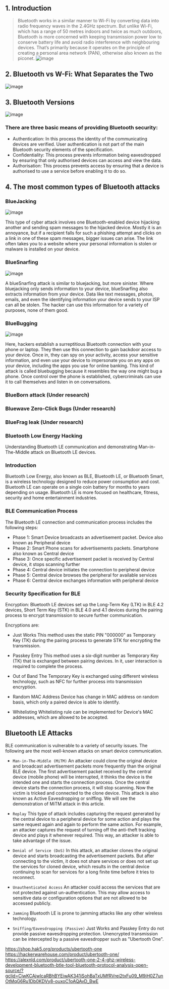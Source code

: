 ## 1. Introduction
> Bluetooth works in a similar manner to Wi-Fi by converting data into radio frequency waves in the 2.4GHz spectrum. But unlike Wi-Fi, which has a range of 50 metres indoors and twice as much outdoors, Bluetooth is more concerned with keeping transmission power low to conserve battery life and avoid radio interference with neighbouring devices. That’s primarily because it operates on the principle of creating a personal area network (PAN), otherwise also known as the piconet.
![image](https://user-images.githubusercontent.com/48615614/158751690-a9232a10-465d-45eb-89ca-3932b1cec367.png)

## 2. Bluetooth vs W-Fi: What Separates the Two
![image](https://user-images.githubusercontent.com/48615614/158752126-bac25086-86d1-4a7a-a039-81c6b2b61126.png)

## 3. Bluetooth Versions
![image](https://user-images.githubusercontent.com/48615614/158752266-50ea4e10-f207-41c9-9d47-603669f4128e.png)

### There are three basic means of providing Bluetooth security:
* Authentication: In this process the identity of the communicating devices are verified. User authentication is not part of the main Bluetooth security elements of the specification.
* Confidentiality: This process prevents information being eavesdropped by ensuring that only authorised devices can access and view the data.
* Authorisation: This process prevents access by ensuring that a device is authorised to use a service before enabling it to do so.

## 4. The most common types of Bluetooth attacks
### BlueJacking
![image](https://user-images.githubusercontent.com/48615614/158753049-014e4618-ad69-448a-897a-8eb234e6e8e7.png)

This type of cyber attack involves one Bluetooth-enabled device hijacking another and sending spam messages to the hijacked device. Mostly it is an annoyance, but if a recipient falls for such a phishing attempt and clicks on a link in one of these spam messages, bigger issues can arise. The link often takes you to a website where your personal information is stolen or malware is installed on your device.

### BlueSnarfing
![image](https://user-images.githubusercontent.com/48615614/158753362-f627511f-21c1-4965-884b-051b1a2d8c50.png)

A blueSnarfing attack is similar to bluejacking, but more sinister. Where bluejacking only sends information to your device, blueSnarfing also extracts information from your device. Data like text messages, photos, emails, and even the identifying information your device sends to your ISP can all be stolen. The hacker can use this information for a variety of purposes, none of them good.

### BlueBugging
![image](https://user-images.githubusercontent.com/48615614/158753521-62e1900f-7425-4b28-9579-c3e0a59d929a.png)

Here, hackers establish a surreptitious Bluetooth connection with your phone or laptop. They then use this connection to gain backdoor access to your device. Once in, they can spy on your activity, access your sensitive information, and even use your device to impersonate you on any apps on your device, including the apps you use for online banking.
This kind of attack is called bluebugging because it resembles the way one might bug a phone. Once control over the phone is established, cybercriminals can use it to call themselves and listen in on conversations.

### BlueBorn attack (Under research)
### Bluewave Zero-Click Bugs (Under research)
### BlueFrag leak (Under research)

### Bluetooth Low Energy Hacking
Understanding Bluetooth LE communication and demonstrating Man-in-The-Middle attack on Bluetooth LE devices.

### Introduction
Bluetooth Low Energy, also known as BLE, Bluetooth LE, or Bluetooth Smart, is a wireless technology designed to
reduce power consumption and cost. Bluetooth LE can operate on a single coin battery for months to years depending
on usage. Bluetooth LE is more focused on healthcare, fitness, security and home entertainment industries.

### BLE Communication Process
The Bluetooth LE connection and communication process includes the following steps:
* Phase 1: Smart Device broadcasts an advertisement packet. Device also known as Peripheral device
* Phase 2: Smart Phone scans for advertisements packets. Smartphone also known as Central device
* Phase 3: Once specific advertisement packet is received by Central device, it stops scanning further
* Phase 4: Central device initiates the connection to peripheral device
* Phase 5: Central device browses the peripheral for available services
* Phase 6: Central device exchanges information with peripheral device

### Security Specification for BLE
Encryption: Bluetooth LE devices set up the Long-Term Key (LTK) in BLE 4.2 devices, Short Term Key (STK) in BLE 4.0 and 4.1 devices during the pairing process to encrypt transmission to secure further communication.

Encryptions are:
* Just Works
This method uses the static PIN "000000" as Temporary Key (TK) during the pairing process to generate STK for encrypting the transmission.

* Passkey Entry
This method uses a six-digit number as Temporary Key (TK) that is exchanged between pairing devices. In it, user interaction is required to complete the process.

* Out of Band
The Temporary Key is exchanged using different wireless technology, such as NFC for further process into transmission encryption.

* Random MAC Address
Device has change in MAC address on random basis, which only a paired device is able to identify.

* Whitelisting
Whitelisting rule can be implemented for Device's MAC addresses, which are allowed to be accepted.


## Bluetooth LE Attacks
BLE communication is vulnerable to a variety of security issues. The following are the most well-known attacks on smart device communication.

* `Man-in-The-Middle (MiTM)`
An attacker could clone the original device and broadcast advertisement packets more frequently than the original BLE device. The first advertisement packet received by the central device (mobile phone) will be interrupted, it thinks the device is the intended one and starts the connection process. Once the central device starts the connection process, it will stop scanning. Now the victim is tricked and connected to the clone device. This attack is also known as Active Eavesdropping or sniffing. We will see the demonstration of MiTM attack in this article.

* `Replay`
This type of attack includes capturing the request generated by the central device to a peripheral device for some action and plays the same request again and again to perform the same action. For example, an attacker captures the request of turning off the anti-theft tracking device and plays it whenever required. This way, an attacker is able to take advantage of the issue.

* `Denial of Service (DoS)`
In this attack, an attacker clones the original device and starts broadcasting the advertisement packets. But after connecting to the victim, it does not share services or does not set up the services for cloned device, which results in the central device continuing to scan for services for a long finite time before it tries to reconnect.

* `Unauthenticated Access`
An attacker could access the services that are not protected against un-authentication. This may allow access to sensitive data or configuration options that are not allowed to be accessed publicly.

* `Jamming`
Bluetooth LE is prone to jamming attacks like any other wireless technology.

* `Sniffing/Eavesdropping (Passive)`
Just Works and Passkey Entry do not provide passive eavesdropping protection. Unencrypted transmission can be intercepted by a passive eavesdropper such as "Ubertooth One".

https://shop.hak5.org/products/ubertooth-one
https://hackerwarehouse.com/product/ubertooth-one/ 
https://alexnld.com/product/ubertooth-one-2-4-ghz-wireless-development-bluetooth-btle-tool-bluetooth-protocol-analysis-open-source/?gclid=CjwKCAjwlcaRBhBYEiwAK341jSohBaTxUMfRVrei2txFu09_M9jH0Z7unOtMqG6Ru1Db0KDVy8-ouxoC1oAQAvD_BwE
